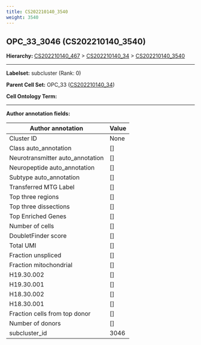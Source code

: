 ```yaml
---
title: CS202210140_3540
weight: 3540
---
```

## OPC_33_3046 (CS202210140_3540)
<b>Hierarchy: </b>
[CS202210140_467](../CS202210140_467) >
[CS202210140_34](../CS202210140_34) >
[CS202210140_3540](../CS202210140_3540)

---


**Labelset:** subcluster (Rank: 0)

**Parent Cell Set:** OPC_33 ([CS202210140_34](../CS202210140_34))



**Cell Ontology Term:** 

[MARKER GENES.]: #


---

[TRANSFERRED ANNOTATIONS.]: #


[AUTHOR ANNOTATION FIELDS.]: #


**Author annotation fields:**

| Author annotation | Value |
|-------------------|-------|
|Cluster ID|None|
|Class auto_annotation|[]|
|Neurotransmitter auto_annotation|[]|
|Neuropeptide auto_annotation|[]|
|Subtype auto_annotation|[]|
|Transferred MTG Label|[]|
|Top three regions|[]|
|Top three dissections|[]|
|Top Enriched Genes|[]|
|Number of cells|[]|
|DoubletFinder score|[]|
|Total UMI|[]|
|Fraction unspliced|[]|
|Fraction mitochondrial|[]|
|H19.30.002|[]|
|H19.30.001|[]|
|H18.30.002|[]|
|H18.30.001|[]|
|Fraction cells from top donor|[]|
|Number of donors|[]|
|subcluster_id|3046|
